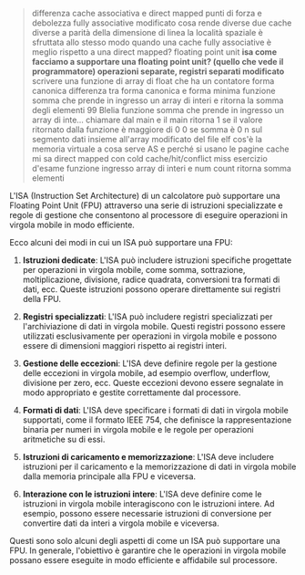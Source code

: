 > differenza cache associativa e direct mapped
> punti di forza e debolezza fully associative
> modificato
> cosa rende diverse due cache diverse a parità della dimensione di linea
> la località spaziale è sfruttata allo stesso modo quando una cache fully associative è meglio rispetto a una direct mapped?
> floating point unit
> **isa come facciamo a supportare una floating point unit? (quello che vede il programmatore) operazioni separate, registri separati modificato**
> scrivere una funzione di array di float che ha un contatore
> forma canonica
> differenza tra forma canonica e forma minima
> funzione somma che prende in ingresso un array di interi e ritorna la somma degli elementi 99 Blelia funzione somma che prende in ingresso un array di inte... chiamare dal main
> e il main ritorna 1 se il valore ritornato dalla funzione è maggiore di 0
> 0 se somma è 0
> n sul segmento dati insieme all'array modificato 
> del file elf 
> cos'è la memoria virtuale
> a cosa serve
> AS e perché si usano le pagine
> cache mi sa direct mapped con cold cache/hit/conflict miss
> esercizio d'esame
> funzione ingresso array di interi e num count
> ritorna somma elementi 

L'ISA (Instruction Set Architecture) di un calcolatore può supportare una Floating Point Unit (FPU) attraverso una serie di istruzioni specializzate e regole di gestione che consentono al processore di eseguire operazioni in virgola mobile in modo efficiente.

Ecco alcuni dei modi in cui un ISA può supportare una FPU:

1. **Istruzioni dedicate**: L'ISA può includere istruzioni specifiche progettate per operazioni in virgola mobile, come somma, sottrazione, moltiplicazione, divisione, radice quadrata, conversioni tra formati di dati, ecc. Queste istruzioni possono operare direttamente sui registri della FPU.

2. **Registri specializzati**: L'ISA può includere registri specializzati per l'archiviazione di dati in virgola mobile. Questi registri possono essere utilizzati esclusivamente per operazioni in virgola mobile e possono essere di dimensioni maggiori rispetto ai registri interi.

3. **Gestione delle eccezioni**: L'ISA deve definire regole per la gestione delle eccezioni in virgola mobile, ad esempio overflow, underflow, divisione per zero, ecc. Queste eccezioni devono essere segnalate in modo appropriato e gestite correttamente dal processore.

4. **Formati di dati**: L'ISA deve specificare i formati di dati in virgola mobile supportati, come il formato IEEE 754, che definisce la rappresentazione binaria per numeri in virgola mobile e le regole per operazioni aritmetiche su di essi.

5. **Istruzioni di caricamento e memorizzazione**: L'ISA deve includere istruzioni per il caricamento e la memorizzazione di dati in virgola mobile dalla memoria principale alla FPU e viceversa.

6. **Interazione con le istruzioni intere**: L'ISA deve definire come le istruzioni in virgola mobile interagiscono con le istruzioni intere. Ad esempio, possono essere necessarie istruzioni di conversione per convertire dati da interi a virgola mobile e viceversa.

Questi sono solo alcuni degli aspetti di come un ISA può supportare una FPU. In generale, l'obiettivo è garantire che le operazioni in virgola mobile possano essere eseguite in modo efficiente e affidabile sul processore.